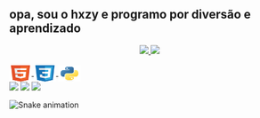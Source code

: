 ## opa, sou o hxzy e programo por diversão e aprendizado
<div align="center">
  <a href="https://github.com/hxzyyy">
  <img height="180em" src="https://github-readme-stats.vercel.app/api?username=hxzyyy&show_icons=true&theme=dracula&include_all_commits=true&count_private=true"/>
  <img height="180em" src="https://github-readme-stats.vercel.app/api/top-langs/?username=hxzyyy&layout=compact&langs_count=7&theme=dracula"/>
</div>

<div style="display: inline_block"><br>
  <img align="center" alt="Rafa-HTML" height="30" width="40" src="https://raw.githubusercontent.com/devicons/devicon/master/icons/html5/html5-original.svg">
  <img align="center" alt="Rafa-CSS" height="30" width="40" src="https://raw.githubusercontent.com/devicons/devicon/master/icons/css3/css3-original.svg">
  <img align="center" alt="Rafa-Python" height="30" width="40" src="https://raw.githubusercontent.com/devicons/devicon/master/icons/python/python-original.svg">
  
  
  
  <div>
  <a href="https://www.instagram.com/hxzy.digital/" target="_blank"><img src="https://img.shields.io/badge/-Instagram-%23E4405F?style=for-the-badge&logo=instagram&logoColor=white" target="_blank"></a>
  <a href="https://www.tiktok.com/@euamoleagueoflegends" target="_blank"><img src="https://img.shields.io/badge/TikTok-000000?style=for-the-badge&logo=tiktok&logoColor=white" target="_blank"></a> 
  <a href="https://www.reddit.com/user/guizineowwww" target="_blank"><img src="https://img.shields.io/badge/Reddit-FF4500?style=for-the-badge&logo=reddit&logoColor=white" target="_blank"></a>     
    

  ![Snake animation](https://github.com/hxzyyy/hxzyyy/blob/output/github-contribution-grid-snake.svg)
  
  
  
  </div>
